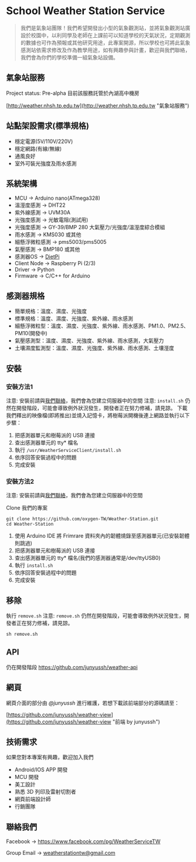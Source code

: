 # School Weather Station Service

>我們是氣象站團隊！我們希望開發出小型的氣象觀測站，並將氣象觀測站廣設於校園中，以利同學及老師在上課前可以知道學校的天氣狀況，定期觀測的數據也可作為預報或其他研究用途，此專案開源，所以學校也可將此氣象感測站依需求修改及作為教學用途，如有興趣參與計畫，歡迎與我們聯絡，我們會為你們的學校準備一組氣象站設備。 

## 氣象站服務

Project status: Pre-alpha
目前該服務託管於內湖高中機房

[http://weather.nhsh.tp.edu.tw](http://weather.nhsh.tp.edu.tw "氣象站服務")

## 站點架設需求(標準規格)

- 穩定電源(5V/110V/220V)
- 穩定網路(有線/無線)
- 通風良好
- 室外可裝光強度及雨水感測

## 系統架構

- MCU -> Arduino nano(ATmega328)
- 溫溼度感測 -> DHT22
- 紫外線感測 -> UVM30A
- 光強度感測 -> 光敏電阻(測試用)
- 光強度感測 -> GY-39/BMP 280 大氣壓力/光強度/溫溼度綜合模組
- 雨水感測 -> KMS030 或其他
- 細懸浮微粒感測 -> pms5003/pms5005
- 氣壓感測 -> BMP180 或其他
- 感測器OS -> [DietPi](http://dietpi.com/)
- Client Node -> Raspberry Pi (2/3)
- Driver -> Python
- Firmware -> C/C++ for Arduino

## 感測器規格

- 簡單規格：溫度、濕度、光強度
- 標準規格：溫度、濕度、光強度、紫外線、雨水感測
- 細懸浮微粒型：溫度、濕度、光強度、紫外線、雨水感測、PM1.0、PM2.5、PM10(開發中)
- 氣壓感測型：溫度、濕度、光強度、紫外線、雨水感測，大氣壓力
- 土壤濕度監測型：溫度、濕度、光強度、紫外線、雨水感測、土壤溼度


## 安裝

### 安裝方法1

注意: 安裝前請與[我們聯絡](#聯絡我們)，我們會為您建立伺服器中的空間
注意: `install.sh` 仍然在開發階段，可能會導致例外狀況發生，開發者正在努力修補，請見諒。
下載我們釋出的映像檔(即將推出)並燒入記憶卡，將樹莓派開機後連上網路並執行以下步驟：

1. 把感測器單元和樹莓派的 USB 連接
2. 查出感測器單元的 tty* 檔名
3. 執行 `/usr/WeatherServiceClient/install.sh`
4. 依序回答安裝過程中的問題
5. 完成安裝

### 安裝方法2

注意: 安裝前請與[我們聯絡](#聯絡我們)，我們會為您建立伺服器中的空間

Clone 我們的專案

```
git clone https://github.com/oxygen-TW/Weather-Station.git
cd Weather-Station
```

1. 使用 Arduino IDE 將 Frimrare 資料夾內的韌體燒錄至感測器單元(已安裝韌體則跳過)
4. 把感測器單元和樹莓派的 USB 連接
5. 查出感測器單元的 tty* 檔名(我們的感測器通常是/dev/ttyUSB0)
6. 執行 `install.sh`
7. 依序回答安裝過程中的問題
8. 完成安裝

## 移除

執行 `remove.sh`
注意: `remove.sh` 仍然在開發階段，可能會導致例外狀況發生，開發者正在努力修補，請見諒。
```
sh remove.sh
```

## API

仍在開發階段
https://github.com/junyussh/weather-api

## 網頁

網頁介面的部分由 *@junyussh* 進行維護，若想下載該前端部分的源碼請至：

[https://github.com/junyussh/weather-view](https://github.com/junyussh/weather-view "前端 by junyussh")

## 技術需求

如果您對本專案有興趣，歡迎加入我們

- Android/IOS APP 開發
- MCU 開發
- 美工設計
- 熟悉 3D 列印及雷射切割者
- 網頁前端設計師
- 行銷團隊

## 聯絡我們

Facebook -> https://www.facebook.com/pg/WeatherServiceTW

Group Email -> weatherstationtw@gmail.com
